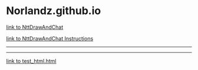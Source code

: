 # Norlandz.github.io


[link to NttDrawAndChat](https://github.com/Norlandz/NttDrawAndChat)

[link to NttDrawAndChat Instructions](NttDrawAndChat/DrawAndChatApp_Instruction/html/outhwp.html)

---
---

[link to test_html.html](test/test_html.html)
